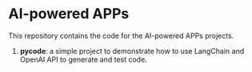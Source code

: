# AI-powered APPs

This repository contains the code for the AI-powered APPs projects.

1. **pycode**: a simple project to demonstrate how to use LangChain and OpenAI API to generate and test code.
